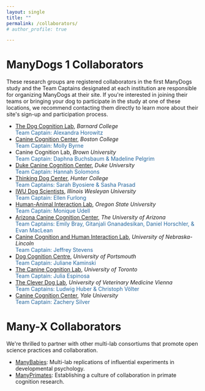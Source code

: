 ```yaml
---
layout: single
title: ""
permalink: /collaborators/
# author_profile: true

---
```


# ManyDogs 1 Collaborators <br>
These research groups are registered collaborators in the first ManyDogs study and the Team Captains designated at each institution are responsible for organizing ManyDogs at their site. If you're interested in joining their teams or bringing your dog to participate in the study at one of these locations, we recommend contacting them directly to learn more about their site's sign-up and participation process. 

* [The Dog Cognition Lab](https://dogcognition.weebly.com/), _Barnard College_ <br>
	<span style="color:#25679E;">Team Captain: Alexandra Horowitz</span>
* [Canine Cognition Center](https://sites.bc.edu/doglab/), _Boston College_ <br>
	<span style="color:#25679E;">Team Captain: Molly Byrne</span>
* Canine Cognition Lab, _Brown University_ <br>
	<span style="color:#25679E;">Team Captain: Daphna Buchsbaum & Madeline Pelgrim</span>
* [Duke Canine Cognition Center](https://evolutionaryanthropology.duke.edu/research/dogs), _Duke University_ <br>
	<span style="color:#25679E;">Team Captain: Hannah Solomons</span>
* [Thinking Dog Center](https://sites.google.com/view/huntertdc/home), _Hunter College_ <br>
	<span style="color:#25679E;">Team Captains: Sarah Byosiere & Sasha Prasad</span>
* [IWU Dog Scientists](https://www.iwudogscientists.com/), _Illinois Wesleyan University_ <br>
	<span style="color:#25679E;">Team Captain: Ellen Furlong</span>
* [Human-Animal Interaction Lab](https://thehumananimalbond.com/), _Oregon State University_ <br>
	<span style="color:#25679E;">Team Captain: Monique Udell</span>
* [Arizona Canine Cognition Center](https://dogs.arizona.edu/), _The University of Arizona_ <br>
	<span style="color:#25679E;">Team Captains: Emily Bray, Gitanjali Gnanadesikan, Daniel Horschler, & Evan MacLean</span>
* [Canine Cognition and Human Interaction Lab](https://dogcog.unl.edu), _University of Nebraska-Lincoln_ <br>
	<span style="color:#25679E;">Team Captain: Jeffrey Stevens</span>
* [Dog Cognition Centre](https://www.port.ac.uk/research/research-centres-and-groups/dog-cognition-centre), _University of Portsmouth_ <br>
	<span style="color:#25679E;">Team Captain: Juliane Kaminski</span>
* [The Canine Cognition Lab](http://www.torontodoglab.com/), _University of Toronto_ <br>
	<span style="color:#25679E;">Team Captain: Julia Espinosa</span>
* [The Clever Dog Lab](https://www.vetmeduni.ac.at/en/messerli/science/cognition/canines/dogs-clever-dog-lab/the-clever-dog-lab/), _University of Veterinary Medicine Vienna_ <br>
	<span style="color:#25679E;">Team Captains: Ludwig Huber & Christoph Völter</span>
* [Canine Cognition Center](https://doglab.yale.edu/), _Yale University_ <br>
	<span style="color:#25679E;">Team Captain: Zachery Silver</span>	

# Many-X Collaborators
We're thrilled to partner with other multi-lab consortiums that promote open science practices and collaboration. 
* [ManyBabies](https://manybabies.github.io/): Multi-lab replications of influential experiments in developmental psychology. 
* [ManyPrimates](https://manyprimates.github.io): Establishing a culture of collaboration in primate cognition research. 